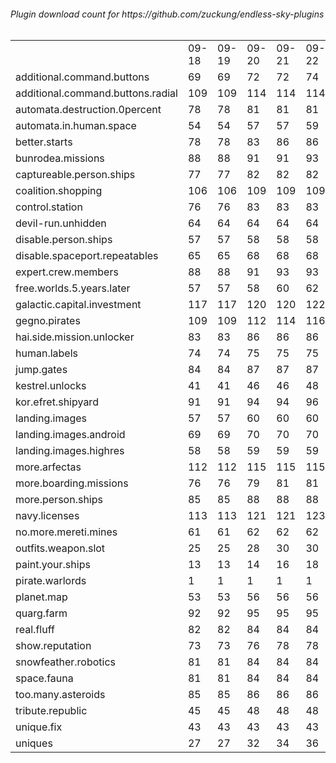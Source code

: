 <h6>Plugin download count for https://github.com/zuckung/endless-sky-plugins<br>
<br>
<table>
	<tr>
		<td></td>
		<td>09-18</td>
		<td>09-19</td>
		<td>09-20</td>
		<td>09-21</td>
		<td>09-22</td>
		<td>09-23</td>
		<td>09-24</td>
		<td>today +</td>
	</tr>
	<tr>
		<td>additional.command.buttons</td>
		<td>69</td>
		<td>69</td>
		<td>72</td>
		<td>72</td>
		<td>74</td>
		<td>78</td>
		<td>81</td>
		<td>+ 3</td>
	</tr>
	<tr>
		<td>additional.command.buttons.radial</td>
		<td>109</td>
		<td>109</td>
		<td>114</td>
		<td>114</td>
		<td>114</td>
		<td>122</td>
		<td>125</td>
		<td>+ 3</td>
	</tr>
	<tr>
		<td>automata.destruction.0percent</td>
		<td>78</td>
		<td>78</td>
		<td>81</td>
		<td>81</td>
		<td>81</td>
		<td>84</td>
		<td>85</td>
		<td>+ 1</td>
	</tr>
	<tr>
		<td>automata.in.human.space</td>
		<td>54</td>
		<td>54</td>
		<td>57</td>
		<td>57</td>
		<td>59</td>
		<td>61</td>
		<td>62</td>
		<td>+ 1</td>
	</tr>
	<tr>
		<td>better.starts</td>
		<td>78</td>
		<td>78</td>
		<td>83</td>
		<td>86</td>
		<td>86</td>
		<td>89</td>
		<td>92</td>
		<td>+ 3</td>
	</tr>
	<tr>
		<td>bunrodea.missions</td>
		<td>88</td>
		<td>88</td>
		<td>91</td>
		<td>91</td>
		<td>93</td>
		<td>99</td>
		<td>102</td>
		<td>+ 3</td>
	</tr>
	<tr>
		<td>captureable.person.ships</td>
		<td>77</td>
		<td>77</td>
		<td>82</td>
		<td>82</td>
		<td>82</td>
		<td>88</td>
		<td>89</td>
		<td>+ 1</td>
	</tr>
	<tr>
		<td>coalition.shopping</td>
		<td>106</td>
		<td>106</td>
		<td>109</td>
		<td>109</td>
		<td>109</td>
		<td>114</td>
		<td>116</td>
		<td>+ 2</td>
	</tr>
	<tr>
		<td>control.station</td>
		<td>76</td>
		<td>76</td>
		<td>83</td>
		<td>83</td>
		<td>83</td>
		<td>86</td>
		<td>87</td>
		<td>+ 1</td>
	</tr>
	<tr>
		<td>devil-run.unhidden</td>
		<td>64</td>
		<td>64</td>
		<td>64</td>
		<td>64</td>
		<td>64</td>
		<td>66</td>
		<td>66</td>
		<td></td>
	</tr>
	<tr>
		<td>disable.person.ships</td>
		<td>57</td>
		<td>57</td>
		<td>58</td>
		<td>58</td>
		<td>58</td>
		<td>60</td>
		<td>61</td>
		<td>+ 1</td>
	</tr>
	<tr>
		<td>disable.spaceport.repeatables</td>
		<td>65</td>
		<td>65</td>
		<td>68</td>
		<td>68</td>
		<td>68</td>
		<td>71</td>
		<td>72</td>
		<td>+ 1</td>
	</tr>
	<tr>
		<td>expert.crew.members</td>
		<td>88</td>
		<td>88</td>
		<td>91</td>
		<td>93</td>
		<td>93</td>
		<td>97</td>
		<td>100</td>
		<td>+ 3</td>
	</tr>
	<tr>
		<td>free.worlds.5.years.later</td>
		<td>57</td>
		<td>57</td>
		<td>58</td>
		<td>60</td>
		<td>62</td>
		<td>64</td>
		<td>65</td>
		<td>+ 1</td>
	</tr>
	<tr>
		<td>galactic.capital.investment</td>
		<td>117</td>
		<td>117</td>
		<td>120</td>
		<td>120</td>
		<td>122</td>
		<td>127</td>
		<td>128</td>
		<td>+ 1</td>
	</tr>
	<tr>
		<td>gegno.pirates</td>
		<td>109</td>
		<td>109</td>
		<td>112</td>
		<td>114</td>
		<td>116</td>
		<td>119</td>
		<td>122</td>
		<td>+ 3</td>
	</tr>
	<tr>
		<td>hai.side.mission.unlocker</td>
		<td>83</td>
		<td>83</td>
		<td>86</td>
		<td>86</td>
		<td>86</td>
		<td>93</td>
		<td>94</td>
		<td>+ 1</td>
	</tr>
	<tr>
		<td>human.labels</td>
		<td>74</td>
		<td>74</td>
		<td>75</td>
		<td>75</td>
		<td>75</td>
		<td>81</td>
		<td>82</td>
		<td>+ 1</td>
	</tr>
	<tr>
		<td>jump.gates</td>
		<td>84</td>
		<td>84</td>
		<td>87</td>
		<td>87</td>
		<td>87</td>
		<td>90</td>
		<td>91</td>
		<td>+ 1</td>
	</tr>
	<tr>
		<td>kestrel.unlocks</td>
		<td>41</td>
		<td>41</td>
		<td>46</td>
		<td>46</td>
		<td>48</td>
		<td>50</td>
		<td>51</td>
		<td>+ 1</td>
	</tr>
	<tr>
		<td>kor.efret.shipyard</td>
		<td>91</td>
		<td>91</td>
		<td>94</td>
		<td>94</td>
		<td>96</td>
		<td>98</td>
		<td>101</td>
		<td>+ 3</td>
	</tr>
	<tr>
		<td>landing.images</td>
		<td>57</td>
		<td>57</td>
		<td>60</td>
		<td>60</td>
		<td>60</td>
		<td>64</td>
		<td>65</td>
		<td>+ 1</td>
	</tr>
	<tr>
		<td>landing.images.android</td>
		<td>69</td>
		<td>69</td>
		<td>70</td>
		<td>70</td>
		<td>70</td>
		<td>75</td>
		<td>78</td>
		<td>+ 3</td>
	</tr>
	<tr>
		<td>landing.images.highres</td>
		<td>58</td>
		<td>58</td>
		<td>59</td>
		<td>59</td>
		<td>59</td>
		<td>62</td>
		<td>63</td>
		<td>+ 1</td>
	</tr>
	<tr>
		<td>more.arfectas</td>
		<td>112</td>
		<td>112</td>
		<td>115</td>
		<td>115</td>
		<td>115</td>
		<td>119</td>
		<td>122</td>
		<td>+ 3</td>
	</tr>
	<tr>
		<td>more.boarding.missions</td>
		<td>76</td>
		<td>76</td>
		<td>79</td>
		<td>81</td>
		<td>81</td>
		<td>86</td>
		<td>89</td>
		<td>+ 3</td>
	</tr>
	<tr>
		<td>more.person.ships</td>
		<td>85</td>
		<td>85</td>
		<td>88</td>
		<td>88</td>
		<td>88</td>
		<td>91</td>
		<td>92</td>
		<td>+ 1</td>
	</tr>
	<tr>
		<td>navy.licenses</td>
		<td>113</td>
		<td>113</td>
		<td>121</td>
		<td>121</td>
		<td>123</td>
		<td>127</td>
		<td>128</td>
		<td>+ 1</td>
	</tr>
	<tr>
		<td>no.more.mereti.mines</td>
		<td>61</td>
		<td>61</td>
		<td>62</td>
		<td>62</td>
		<td>62</td>
		<td>67</td>
		<td>68</td>
		<td>+ 1</td>
	</tr>
	<tr>
		<td>outfits.weapon.slot</td>
		<td>25</td>
		<td>25</td>
		<td>28</td>
		<td>30</td>
		<td>30</td>
		<td>32</td>
		<td>33</td>
		<td>+ 1</td>
	</tr>
	<tr>
		<td>paint.your.ships</td>
		<td>13</td>
		<td>13</td>
		<td>14</td>
		<td>16</td>
		<td>18</td>
		<td>21</td>
		<td>24</td>
		<td>+ 3</td>
	</tr>
	<tr>
		<td>pirate.warlords</td>
		<td>1</td>
		<td>1</td>
		<td>1</td>
		<td>1</td>
		<td>1</td>
		<td>2</td>
		<td>2</td>
		<td></td>
	</tr>
	<tr>
		<td>planet.map</td>
		<td>53</td>
		<td>53</td>
		<td>56</td>
		<td>56</td>
		<td>56</td>
		<td>59</td>
		<td>60</td>
		<td>+ 1</td>
	</tr>
	<tr>
		<td>quarg.farm</td>
		<td>92</td>
		<td>92</td>
		<td>95</td>
		<td>95</td>
		<td>95</td>
		<td>98</td>
		<td>101</td>
		<td>+ 3</td>
	</tr>
	<tr>
		<td>real.fluff</td>
		<td>82</td>
		<td>82</td>
		<td>84</td>
		<td>84</td>
		<td>84</td>
		<td>93</td>
		<td>93</td>
		<td></td>
	</tr>
	<tr>
		<td>show.reputation</td>
		<td>73</td>
		<td>73</td>
		<td>76</td>
		<td>78</td>
		<td>78</td>
		<td>80</td>
		<td>81</td>
		<td>+ 1</td>
	</tr>
	<tr>
		<td>snowfeather.robotics</td>
		<td>81</td>
		<td>81</td>
		<td>84</td>
		<td>84</td>
		<td>84</td>
		<td>89</td>
		<td>90</td>
		<td>+ 1</td>
	</tr>
	<tr>
		<td>space.fauna</td>
		<td>81</td>
		<td>81</td>
		<td>84</td>
		<td>84</td>
		<td>84</td>
		<td>88</td>
		<td>89</td>
		<td>+ 1</td>
	</tr>
	<tr>
		<td>too.many.asteroids</td>
		<td>85</td>
		<td>85</td>
		<td>86</td>
		<td>86</td>
		<td>86</td>
		<td>90</td>
		<td>93</td>
		<td>+ 3</td>
	</tr>
	<tr>
		<td>tribute.republic</td>
		<td>45</td>
		<td>45</td>
		<td>48</td>
		<td>48</td>
		<td>48</td>
		<td>52</td>
		<td>53</td>
		<td>+ 1</td>
	</tr>
	<tr>
		<td>unique.fix</td>
		<td>43</td>
		<td>43</td>
		<td>43</td>
		<td>43</td>
		<td>43</td>
		<td>44</td>
		<td>44</td>
		<td></td>
	</tr>
	<tr>
		<td>uniques</td>
		<td>27</td>
		<td>27</td>
		<td>32</td>
		<td>34</td>
		<td>36</td>
		<td>39</td>
		<td>42</td>
		<td>+ 3</td>
	</tr>
</table>
</h6>

